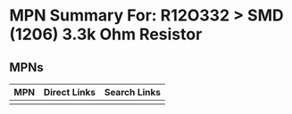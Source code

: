 



# MPN Summary For: R12O332 > SMD (1206) 3.3k Ohm Resistor

## MPNs
  

|MPN|Direct Links|Search Links|
| :--- | :--- | :--- |
||||
